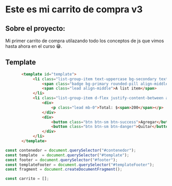 # Este es mi carrito de compra v3

## Sobre el proyecto:

Mi primer carrito de compra utilazando todo los conceptos de js que vimos hasta ahora en el curso 😁.

## Template

```html
       <template id="template">
			<li class="list-group-item text-uppercase bg-secondary text-white">
				<span class="badge bg-primary rounded-pill align-middle">14</span>
				<span class="lead align-middle">A list item</span>
			</li>
			<li class="list-group-item d-flex justify-content-between align-items-center">
				<div>
					<p class="lead mb-0">Total: $<span>200</span></p>
				</div>
				<div>
					<button class="btn btn-sm btn-success">Agregar</button>
					<button class="btn btn-sm btn-danger">Quitar</button>
				</div>
			</li>
	   </template>
```

```js
const contenedor = document.querySelector("#contenedor");
const template  = document.querySelector("#template");
const footer = document.querySelector("#footer");
const templateFooter = document.querySelector("#templateFooter");
const fragment = document.createDocumentFragment();

const carrito = [];
```

